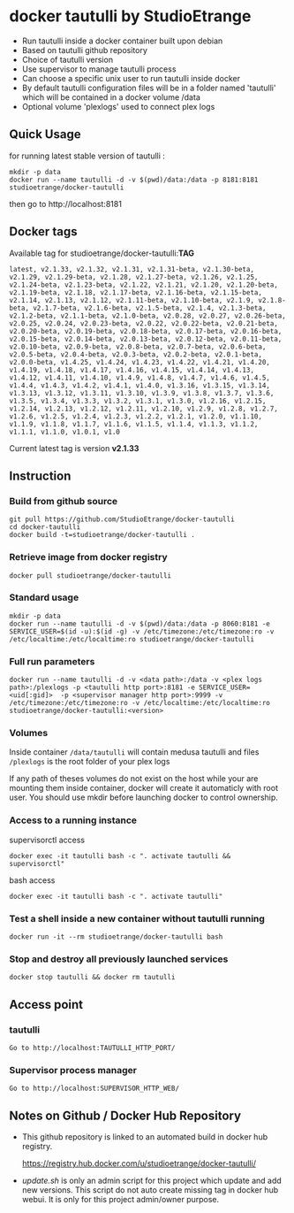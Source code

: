 # docker tautulli by StudioEtrange

* Run tautulli inside a docker container built upon debian
* Based on tautulli github repository
* Choice of tautulli version
* Use supervisor to manage tautulli process
* Can choose a specific unix user to run tautulli inside docker
* By default tautulli configuration files will be in a folder named 'tautulli' which will be contained in a docker volume /data
* Optional volume 'plexlogs' used to connect plex logs

## Quick Usage

for running latest stable version of tautulli :

	mkdir -p data
	docker run --name tautulli -d -v $(pwd)/data:/data -p 8181:8181 studioetrange/docker-tautulli

then go to http://localhost:8181

## Docker tags

Available tag for studioetrange/docker-tautulli:__TAG__

	latest, v2.1.33, v2.1.32, v2.1.31, v2.1.31-beta, v2.1.30-beta, v2.1.29, v2.1.29-beta, v2.1.28, v2.1.27-beta, v2.1.26, v2.1.25, v2.1.24-beta, v2.1.23-beta, v2.1.22, v2.1.21, v2.1.20, v2.1.20-beta, v2.1.19-beta, v2.1.18, v2.1.17-beta, v2.1.16-beta, v2.1.15-beta, v2.1.14, v2.1.13, v2.1.12, v2.1.11-beta, v2.1.10-beta, v2.1.9, v2.1.8-beta, v2.1.7-beta, v2.1.6-beta, v2.1.5-beta, v2.1.4, v2.1.3-beta, v2.1.2-beta, v2.1.1-beta, v2.1.0-beta, v2.0.28, v2.0.27, v2.0.26-beta, v2.0.25, v2.0.24, v2.0.23-beta, v2.0.22, v2.0.22-beta, v2.0.21-beta, v2.0.20-beta, v2.0.19-beta, v2.0.18-beta, v2.0.17-beta, v2.0.16-beta, v2.0.15-beta, v2.0.14-beta, v2.0.13-beta, v2.0.12-beta, v2.0.11-beta, v2.0.10-beta, v2.0.9-beta, v2.0.8-beta, v2.0.7-beta, v2.0.6-beta, v2.0.5-beta, v2.0.4-beta, v2.0.3-beta, v2.0.2-beta, v2.0.1-beta, v2.0.0-beta, v1.4.25, v1.4.24, v1.4.23, v1.4.22, v1.4.21, v1.4.20, v1.4.19, v1.4.18, v1.4.17, v1.4.16, v1.4.15, v1.4.14, v1.4.13, v1.4.12, v1.4.11, v1.4.10, v1.4.9, v1.4.8, v1.4.7, v1.4.6, v1.4.5, v1.4.4, v1.4.3, v1.4.2, v1.4.1, v1.4.0, v1.3.16, v1.3.15, v1.3.14, v1.3.13, v1.3.12, v1.3.11, v1.3.10, v1.3.9, v1.3.8, v1.3.7, v1.3.6, v1.3.5, v1.3.4, v1.3.3, v1.3.2, v1.3.1, v1.3.0, v1.2.16, v1.2.15, v1.2.14, v1.2.13, v1.2.12, v1.2.11, v1.2.10, v1.2.9, v1.2.8, v1.2.7, v1.2.6, v1.2.5, v1.2.4, v1.2.3, v1.2.2, v1.2.1, v1.2.0, v1.1.10, v1.1.9, v1.1.8, v1.1.7, v1.1.6, v1.1.5, v1.1.4, v1.1.3, v1.1.2, v1.1.1, v1.1.0, v1.0.1, v1.0

Current latest tag is version __v2.1.33__

## Instruction

### Build from github source

	git pull https://github.com/StudioEtrange/docker-tautulli
	cd docker-tautulli
	docker build -t=studioetrange/docker-tautulli .

### Retrieve image from docker registry

	docker pull studioetrange/docker-tautulli

### Standard usage

	mkdir -p data
	docker run --name tautulli -d -v $(pwd)/data:/data -p 8060:8181 -e SERVICE_USER=$(id -u):$(id -g) -v /etc/timezone:/etc/timezone:ro -v /etc/localtime:/etc/localtime:ro studioetrange/docker-tautulli

### Full run parameters

	docker run --name tautulli -d -v <data path>:/data -v <plex logs path>:/plexlogs -p <tautulli http port>:8181 -e SERVICE_USER=<uid[:gid]>  -p <supervisor manager http port>:9999 -v /etc/timezone:/etc/timezone:ro -v /etc/localtime:/etc/localtime:ro studioetrange/docker-tautulli:<version>

### Volumes

Inside container
`/data/tautulli` will contain medusa tautulli and files
`/plexlogs` is the root folder of your plex logs

If any path of theses volumes do not exist on the host while your are mounting them inside container, docker will create it automaticly with root user. You should use mkdir before launching docker to control ownership.


### Access to a running instance

supervisorctl access

	docker exec -it tautulli bash -c ". activate tautulli && supervisorctl"
	
bash access

	docker exec -it tautulli bash -c ". activate tautulli"

### Test a shell inside a new container without tautulli running

	docker run -it --rm studioetrange/docker-tautulli bash
	
### Stop and destroy all previously launched services

	docker stop tautulli && docker rm tautulli

## Access point

### tautulli

	Go to http://localhost:TAUTULLI_HTTP_PORT/

### Supervisor process manager

	Go to http://localhost:SUPERVISOR_HTTP_WEB/

## Notes on Github / Docker Hub Repository

* This github repository is linked to an automated build in docker hub registry.

	https://registry.hub.docker.com/u/studioetrange/docker-tautulli/

* _update.sh_ is only an admin script for this project which update and add new versions. This script do not auto create missing tag in docker hub webui. It is only for this project admin/owner purpose.
